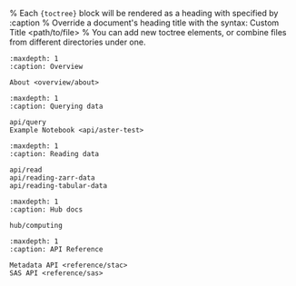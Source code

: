 % Each `{toctree}` block will be rendered as a heading with specified by :caption
% Override a document's heading title with the syntax: Custom Title <path/to/file>
% You can add new toctree elements, or combine files from different directories under one.

```{toctree}
:maxdepth: 1
:caption: Overview

About <overview/about>
```

```{toctree}
:maxdepth: 1
:caption: Querying data 

api/query
Example Notebook <api/aster-test>
```

```{toctree}
:maxdepth: 1
:caption: Reading data

api/read
api/reading-zarr-data
api/reading-tabular-data
```

```{toctree}
:maxdepth: 1
:caption: Hub docs 

hub/computing
```

```{toctree}
:maxdepth: 1
:caption: API Reference

Metadata API <reference/stac>
SAS API <reference/sas>
```
